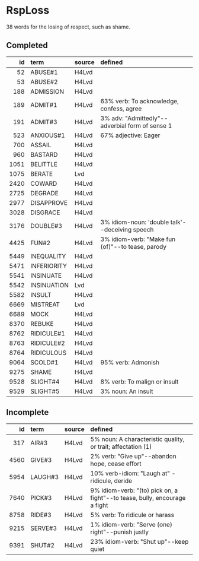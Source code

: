# RspLoss

38 words for the losing of respect, such as shame.

## Completed

|   id | term        | source   | defined                                          |
|-----:|:------------|:---------|:-------------------------------------------------|
|   52 | ABUSE#1     | H4Lvd    |                                                  |
|   53 | ABUSE#2     | H4Lvd    |                                                  |
|  188 | ADMISSION   | H4Lvd    |                                                  |
|  189 | ADMIT#1     | H4Lvd    | 63% verb: To acknowledge, confess, agree         |
|  191 | ADMIT#3     | H4Lvd    | 3% adv: "Admittedly"--adverbial form of sense 1  |
|  523 | ANXIOUS#1   | H4Lvd    | 67% adjective: Eager                             |
|  700 | ASSAIL      | H4Lvd    |                                                  |
|  960 | BASTARD     | H4Lvd    |                                                  |
| 1051 | BELITTLE    | H4Lvd    |                                                  |
| 1075 | BERATE      | Lvd      |                                                  |
| 2420 | COWARD      | H4Lvd    |                                                  |
| 2725 | DEGRADE     | H4Lvd    |                                                  |
| 2977 | DISAPPROVE  | H4Lvd    |                                                  |
| 3028 | DISGRACE    | H4Lvd    |                                                  |
| 3176 | DOUBLE#3    | H4Lvd    | 3% idiom-noun: 'double talk'--deceiving speech   |
| 4425 | FUN#2       | H4Lvd    | 3% idiom-verb: "Make fun (of)"--to tease, parody |
| 5449 | INEQUALITY  | H4Lvd    |                                                  |
| 5471 | INFERIORITY | H4Lvd    |                                                  |
| 5541 | INSINUATE   | H4Lvd    |                                                  |
| 5542 | INSINUATION | Lvd      |                                                  |
| 5582 | INSULT      | H4Lvd    |                                                  |
| 6669 | MISTREAT    | Lvd      |                                                  |
| 6689 | MOCK        | H4Lvd    |                                                  |
| 8370 | REBUKE      | H4Lvd    |                                                  |
| 8762 | RIDICULE#1  | H4Lvd    |                                                  |
| 8763 | RIDICULE#2  | H4Lvd    |                                                  |
| 8764 | RIDICULOUS  | H4Lvd    |                                                  |
| 9064 | SCOLD#1     | H4Lvd    | 95% verb: Admonish                               |
| 9275 | SHAME       | H4Lvd    |                                                  |
| 9528 | SLIGHT#4    | H4Lvd    | 8% verb: To malign or insult                     |
| 9529 | SLIGHT#5    | H4Lvd    | 3% noun: An insult                               |

## Incomplete

|   id | term    | source   | defined                                                                    |
|-----:|:--------|:---------|:---------------------------------------------------------------------------|
|  317 | AIR#3   | H4Lvd    | 5% noun: A characteristic quality, or trait; affectation (1)               |
| 4560 | GIVE#3  | H4Lvd    | 2% verb: "Give up"--abandon hope, cease effort                             |
| 5954 | LAUGH#3 | H4Lvd    | 10% verb-idiom: "Laugh at" - ridicule, deride                              |
| 7640 | PICK#3  | H4Lvd    | 9% idiom-verb: "(to) pick on, a fight"--to tease, bully, encourage a fight |
| 8758 | RIDE#3  | H4Lvd    | 5% verb: To ridicule or harass                                             |
| 9215 | SERVE#3 | H4Lvd    | 1% idiom-verb: "Serve (one) right"--punish justly                          |
| 9391 | SHUT#2  | H4Lvd    | 23% idiom-verb: "Shut up"--keep quiet                                      |